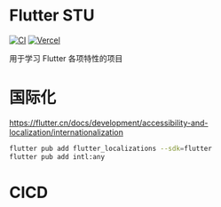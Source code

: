# Flutter STU

[![CI](https://github.com/youth95/flutter_stu/workflows/CI/badge.svg)](https://github.com/youth95/flutter_stu/actions?query=workflow%3ACI)
[![Vercel](https://vercelbadge.vercel.app/api/youth95/flutter_stu)](https://vercel.com/youth95/flutter-stu)


用于学习 Flutter 各项特性的项目

# 国际化

https://flutter.cn/docs/development/accessibility-and-localization/internationalization

```bash
flutter pub add flutter_localizations --sdk=flutter
flutter pub add intl:any
```

# CICD

